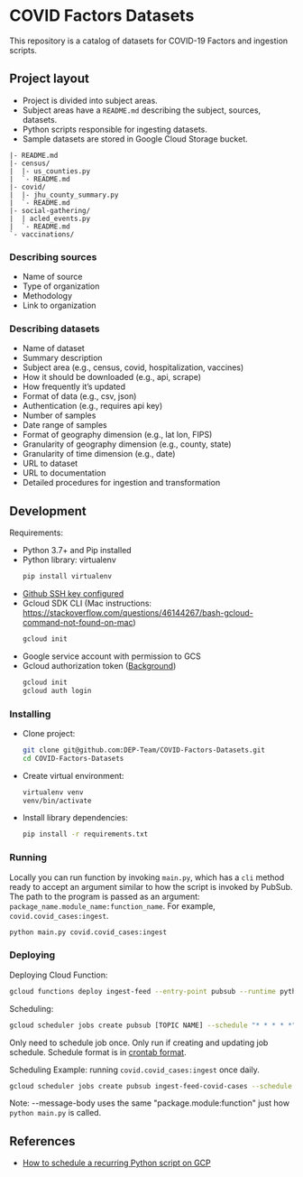# COVID Factors Datasets
This repository is a catalog of datasets for COVID-19 Factors and ingestion scripts.

## Project layout

* Project is divided into subject areas.
* Subject areas have a `README.md` describing the subject, sources, datasets.
* Python scripts responsible for ingesting datasets.
* Sample datasets are stored in Google Cloud Storage bucket.

```
|- README.md
|- census/
|  |- us_counties.py
|  `- README.md
|- covid/
|  |- jhu_county_summary.py
|  `- README.md
|- social-gathering/
|  | acled_events.py
|  `- README.md
`- vaccinations/ 
```

### Describing sources

* Name of source
* Type of organization
* Methodology  
* Link to organization

### Describing datasets

* Name of dataset
* Summary description
* Subject area (e.g., census, covid, hospitalization, vaccines)
* How it should be downloaded (e.g., api, scrape)
* How frequently it’s updated
* Format of data (e.g., csv, json)
* Authentication (e.g., requires api key)
* Number of samples
* Date range of samples
* Format of geography dimension (e.g., lat lon, FIPS)
* Granularity of geography dimension (e.g., county, state)
* Granularity of time dimension (e.g., date)
* URL to dataset
* URL to documentation
* Detailed procedures for ingestion and transformation

## Development

Requirements:
* Python 3.7+ and Pip installed
* Python library: virtualenv
  ```sh
  pip install virtualenv
  ```
* [Github SSH key configured](https://docs.github.com/en/github/authenticating-to-github/connecting-to-github-with-ssh)
* Gcloud SDK CLI (Mac instructions: https://stackoverflow.com/questions/46144267/bash-gcloud-command-not-found-on-mac) 
  ```sh
  gcloud init
  ```
* Google service account with permission to GCS
* Gcloud authorization token ([Background](https://codeburst.io/google-cloud-authentication-by-example-1481b02292e4))
  ```sh
  gcloud init
  gcloud auth login
  ```

### Installing

* Clone project:
  ```sh
  git clone git@github.com:DEP-Team/COVID-Factors-Datasets.git
  cd COVID-Factors-Datasets
  ```
* Create virtual environment:
  ```sh
  virtualenv venv
  venv/bin/activate
  ```
* Install library dependencies:
  ```sh
  pip install -r requirements.txt 
  ```

### Running

Locally you can run function by invoking `main.py`, which has a `cli` method ready to accept an argument similar to how the script is invoked by PubSub. The path to the program is passed as an argument: `package_name.module_name:function_name`. For example, `covid.covid_cases:ingest`.

```sh
python main.py covid.covid_cases:ingest 
```

### Deploying

Deploying Cloud Function:

```sh
gcloud functions deploy ingest-feed --entry-point pubsub --runtime python37 --trigger-resource ingest-feed --trigger-event google.pubsub.topic.publish --timeout 540s
```

Scheduling: 
```sh
gcloud scheduler jobs create pubsub [TOPIC NAME] --schedule "* * * * *" --topic ingest-feed --message-body "[PACKAGE].[MODULE]:[FUNCTION]"
```

Only need to schedule job once. Only run if creating and updating job schedule. Schedule format is in [crontab format](https://crontab.guru/).

Scheduling Example: running `covid.covid_cases:ingest` once daily.
```sh
gcloud scheduler jobs create pubsub ingest-feed-covid-cases --schedule "0 0 * * *" --topic ingest-feed --message-body "covid.covid_cases:ingest"
```

Note:  --message-body uses the same "package.module:function" just how `python main.py` is called.

## References

* [How to schedule a recurring Python script on GCP](https://cloud.google.com/blog/products/application-development/how-to-schedule-a-recurring-python-script-on-gcp)
